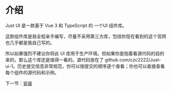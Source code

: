 # 介绍

Just UI 是一款基于 Vue 3 和 TypeScript 的 一个UI 组件库。

这款组件库是我全程亲手编写，尽量不采用第三方库，包括你现在看到的这个官网也几乎都是我自己写的。

所以如果强烈不建议你将此 UI 库用于生产环境。但如果你是抱着看源代码的目的来的，那么这个库还是值得一看的。源代码放在了 github.com/czc2222/Just-ui-1。历史提交信息非常规范，你可以按提交的顺序逐个查看；你也可以直接查看每个组件的源代码和示例。

下一节：[安装](#/doc/install)